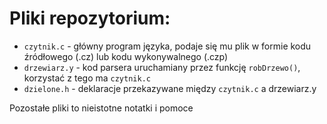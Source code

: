 # Pliki repozytorium:
- `czytnik.c` - główny program języka, podaje się mu plik w formie kodu źródłowego (.cz) lub kodu wykonywalnego (.czp)
- `drzewiarz.y` - kod parsera uruchamiany przez funkcję `robDrzewo()`, korzystać z tego ma `czytnik.c`
- `dzielone.h` - deklaracje przekazywane między `czytnik.c` a drzewiarz.y

Pozostałe pliki to nieistotne notatki i pomoce 
